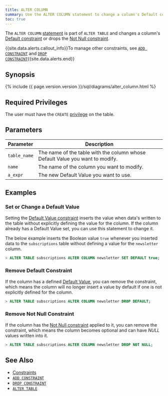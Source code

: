 ```yaml
---
title: ALTER COLUMN
summary: Use the ALTER COLUMN statement to change a column's Default constraint.
toc: true
---
```


The `ALTER COLUMN` [statement](sql-statements.html) is part of `ALTER TABLE` and changes a column's [Default constraint](default-value.html) or drops the [Not Null constraint](not-null.html).

{{site.data.alerts.callout_info}}To manage other constraints, see <a href="add-constraint.html"><code>ADD CONSTRAINT</code></a> and <a href="drop-constraint.html"><code>DROP CONSTRAINT</code></a>{{site.data.alerts.end}}


## Synopsis

{% include {{ page.version.version }}/sql/diagrams/alter_column.html %}

## Required Privileges

The user must have the `CREATE` [privilege](privileges.html) on the table. 

## Parameters

| Parameter | Description |
|-----------|-------------|
| `table_name` | The name of the table with the column whose Default Value you want to modify. |
| `name` | The name of the column you want to modify. |
| `a_expr` | The new Default Value you want to use. |

## Examples

### Set or Change a Default Value

Setting the [Default Value constraint](default-value.html) inserts the value when data's written to the table without explicitly defining the value for the column. If the column already has a Default Value set, you can use this statement to change it.

The below example inserts the Boolean value `true` whenever you inserted data to the `subscriptions` table without defining a value for the `newsletter` column.

``` sql
> ALTER TABLE subscriptions ALTER COLUMN newsletter SET DEFAULT true;
```

### Remove Default Constraint

If the column has a defined [Default Value](default-value.html), you can remove the constraint, which means the column will no longer insert a value by default if one is not explicitly defined for the column.

``` sql
> ALTER TABLE subscriptions ALTER COLUMN newsletter DROP DEFAULT;
```

### Remove Not Null Constraint

If the column has the [Not Null constraint](not-null.html) applied to it, you can remove the constraint, which means the column becomes optional and can have *NULL* values written into it.

``` sql
> ALTER TABLE subscriptions ALTER COLUMN newsletter DROP NOT NULL;
```

## See Also

- [Constraints](constraints.html)
- [`ADD CONSTRAINT`](add-constraint.html)
- [`DROP CONSTRAINT`](drop-constraint.html)
- [`ALTER TABLE`](alter-table.html)
